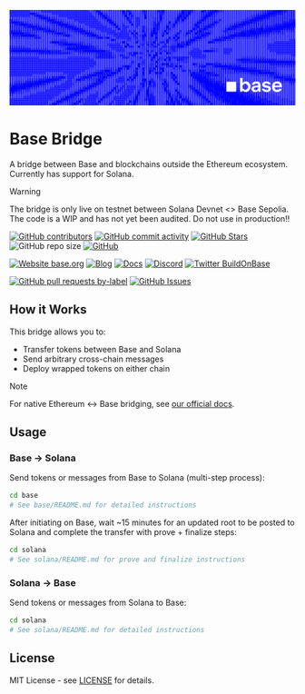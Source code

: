 ![Base](logo.png)

# Base Bridge

A bridge between Base and blockchains outside the Ethereum ecosystem. Currently has support for Solana.

> [!WARNING]
>
> The bridge is only live on testnet between Solana Devnet <> Base Sepolia. The code is a WIP and has not yet been audited. Do not use in production!!

<!-- Badge row 1 - status -->

[![GitHub contributors](https://img.shields.io/github/contributors/base/bridge)](https://github.com/base/bridge/graphs/contributors)
[![GitHub commit activity](https://img.shields.io/github/commit-activity/w/base/bridge)](https://github.com/base/bridge/graphs/contributors)
[![GitHub Stars](https://img.shields.io/github/stars/base/bridge.svg)](https://github.com/base/bridge/stargazers)
![GitHub repo size](https://img.shields.io/github/repo-size/base/bridge)
[![GitHub](https://img.shields.io/github/license/base/bridge?color=blue)](https://github.com/base/bridge/blob/main/LICENSE)

<!-- Badge row 2 - links and profiles -->

[![Website base.org](https://img.shields.io/website-up-down-green-red/https/base.org.svg)](https://base.org)
[![Blog](https://img.shields.io/badge/blog-up-green)](https://base.mirror.xyz/)
[![Docs](https://img.shields.io/badge/docs-up-green)](https://docs.base.org/)
[![Discord](https://img.shields.io/discord/1067165013397213286?label=discord)](https://base.org/discord)
[![Twitter BuildOnBase](https://img.shields.io/twitter/follow/BuildOnBase?style=social)](https://twitter.com/BuildOnBase)

<!-- Badge row 3 - detailed status -->

[![GitHub pull requests by-label](https://img.shields.io/github/issues-pr-raw/base/bridge)](https://github.com/base/bridge/pulls)
[![GitHub Issues](https://img.shields.io/github/issues-raw/base/bridge.svg)](https://github.com/base/bridge/issues)

## How it Works

This bridge allows you to:

- Transfer tokens between Base and Solana
- Send arbitrary cross-chain messages
- Deploy wrapped tokens on either chain

> [!NOTE]
>
> For native Ethereum ↔ Base bridging, see [our official docs](https://docs.base.org/base-chain/network-information/bridges-mainnet).

## Usage

### Base → Solana

Send tokens or messages from Base to Solana (multi-step process):

```bash
cd base
# See base/README.md for detailed instructions
```

After initiating on Base, wait ~15 minutes for an updated root to be posted to Solana and complete the transfer with prove + finalize steps:

```bash
cd solana
# See solana/README.md for prove and finalize instructions
```

### Solana → Base

Send tokens or messages from Solana to Base:

```bash
cd solana
# See solana/README.md for detailed instructions
```

## License

MIT License - see [LICENSE](LICENSE) for details.
